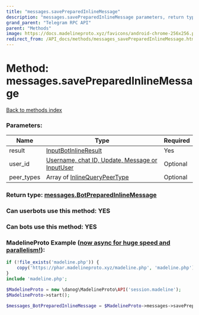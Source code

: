```yaml
---
title: "messages.savePreparedInlineMessage"
description: "messages.savePreparedInlineMessage parameters, return type and example"
grand_parent: "Telegram RPC API"
parent: "Methods"
image: https://docs.madelineproto.xyz/favicons/android-chrome-256x256.png
redirect_from: /API_docs/methods/messages_savePreparedInlineMessage.html
---
```

# Method: messages.savePreparedInlineMessage
[Back to methods index](index.html)



### Parameters:

| Name     |    Type       | Required |
|----------|---------------|----------|
|result|[InputBotInlineResult](/API_docs/types/InputBotInlineResult.html) | Yes|
|user\_id|[Username, chat ID, Update, Message or InputUser](/API_docs/types/InputUser.html) | Optional|
|peer\_types|Array of [InlineQueryPeerType](/API_docs/types/InlineQueryPeerType.html) | Optional|


### Return type: [messages.BotPreparedInlineMessage](/API_docs/types/messages.BotPreparedInlineMessage.html)

### Can userbots use this method: **YES**

### Can bots use this method: **YES**


### MadelineProto Example ([now async for huge speed and parallelism!](https://docs.madelineproto.xyz/docs/ASYNC.html)):


```php
if (!file_exists('madeline.php')) {
    copy('https://phar.madelineproto.xyz/madeline.php', 'madeline.php');
}
include 'madeline.php';

$MadelineProto = new \danog\MadelineProto\API('session.madeline');
$MadelineProto->start();

$messages_BotPreparedInlineMessage = $MadelineProto->messages->savePreparedInlineMessage(result: $InputBotInlineResult, user_id: $InputUser, peer_types: [$InlineQueryPeerType, $InlineQueryPeerType], );
```

